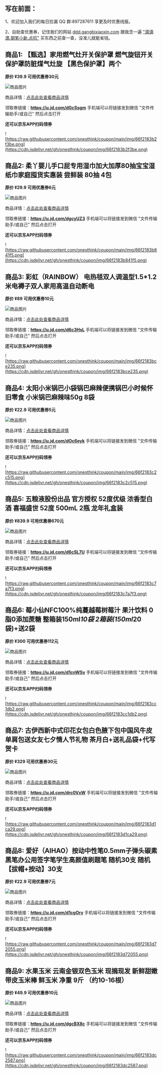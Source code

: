 ## 写在前面：

1、欢迎加入我们的每日捡漏 QQ 群:897287611 享更及时优惠线报。

2、自助查优惠券，记住我们的网站 [ddd.gangbixiaoxin.com](https://ddd.gangbixiaoxin.com) 跟我念一遍 ["滴滴滴.钢笔小新.点抗"](https://ddd.gangbixiaoxin.com) 买东西之前查一查，没准儿就能省钱。

## 商品1: 【甄选】家用燃气灶开关保护罩 燃气旋钮开关保护罩防脏煤气灶旋 【黑色保护罩】两个

**原价 ¥39.9 可用优惠券30元**

![商品图片](http://img14.360buyimg.com/n1/jfs/t1/92598/25/39420/64803/65e3c724F5e41377b/e2cf6872bba0808e.jpg)

商品详情：[点击此处查看商品详情](https://union-click.jd.com/jdc?e=1003156031&amp;p=JF8BAdsJK1olXwQBU1hbC04WC18IGlsVXw4EXFxfCk4eBl9MRANLAjZbERscSkAJHTRQRA1CCVkdDwtCWhVLHTdNTwcKBENeCVAfUg8bfm5eYi58FH16Fg0kehNedhl7YDtoPH1-OlwhSB8WZSR4e1lCD1pENwgucFxXDxtxazliPm1dIwEHaDxeaC9-cjtNOWVmEioVUiJ1AgdObD5lPmFYPBcrakp3YSZ4Wy93B2VgHTobaBRFag9rYAxhJG5iIy0-SD8VcwtzfCcTOE5hIjkCViNFZRNreDhpW2UAASwkezxJdAZscixmCERiJj44fAJrChtXYChhXHFFNFwHWyhPYCh8YjNzKU91FSlfeC1sY3sKbk8XKDZQFzkjDhV0Sw1gRwNLHVVAEQgBejFBD2M4GmsWXAYFXVhaDkISM18IG2tUMwYAV1pZAEkTM244G10WWwYHVFZeAE8VA18IE1wliqu6gdTs3cOu1_GAzOKyiI--gMDVOHsnAF8IGloXXQIFVVxdOHsXAF8LKwV7XFUEV1xaXx95X29fWBpIGwBsV1heD08RCmY4GVoUXwQyZG4gCR1udgZBYCNXDn9wDBcofjhsYxJpYCd7X3pCAF87Qzt3AThaRx12C3V6ZF5t)

领取券链接：**https://u.jd.com/dGcSsgm** 手机端可以将链接发到微信 "文件传输助手/或自己" 然后点击打开

**还可以京东APP扫码领券**

![https://raw.githubusercontent.com/onesthink/coupon/main/img/66f2183b2f3be.png](https://cdn.jsdelivr.net/gh/onesthink/coupon/img/66f2183b2f3be.png)

## 商品2: 柔丫婴儿手口屁专用湿巾加大加厚80抽宝宝湿纸巾家庭囤货实惠装 尝鲜装 80抽 4包

**原价 ¥29.9 可用优惠券6元**

![商品图片](http://img14.360buyimg.com/n1/jfs/t1/164645/20/45500/105922/6648474fF8f03115b/321380d5b1d3fe01.jpg)

商品详情：[点击此处查看商品详情](https://union-click.jd.com/jdc?e=1003156031&amp;p=JF8BAdUJK1olXwIAV1ZeD08XCl8IGlodWw4BVVpUAEkXBl9MRANLAjZbERscSkAJHTRQRA1CCVkdDwtCWhVLHTdNTwcKBENeCVAfUg8bYy1jGDBnG1Z9BCQUDzlRZxVUYQxAOHkEOlw_fU1VVxBQeBN2XGVQNQAOTFxXDxtxaz5sPn1dIFwtbjJkSip8YjtNOWJiEj0VVT11AgdObS5mKmFbPBcrakpwYSZ4Wy1nB2FgVS4bfDJrUBt7YAxhJG5kIz06Vjx-UQ9zfCcTOE5hIjkCViNFZRNbbzh-A2ZwNDc-UThUYBZacjtmOlhiLSY9fChoXRtxQih1BGIWVykrcThheh1rRyxsNWN1JyUDf0lBW19yUAIcBE1EXT5deh9Qag1NQjlVC2JyWFJtCXsUAm8PEl0SWw8HZG5dCHtWbW8KE1ocVQMKZF9tCE0UBW8NG1MXXQYKVm5dAEwn1MKwztGkiI67gMDV3_Kw1ua0z8WdbTYyV25dCUoVA2sPGlkVbTYCV25eOBV5AjwOGFIQVFVsCF4KSwpIBDtmGF0XXA8GUFZtCkoWAW04K2t1H20BPywbWDRHeSYPaR1xJ1p4Aws4d015AQ19HRlBIl5hHD1caxl2XTxMK1sl)

领取券链接：**https://u.jd.com/dgcyUZ3** 手机端可以将链接发到微信 "文件传输助手/或自己" 然后点击打开

**还可以京东APP扫码领券**

![https://raw.githubusercontent.com/onesthink/coupon/main/img/66f2183b841f5.png](https://cdn.jsdelivr.net/gh/onesthink/coupon/img/66f2183b841f5.png)

## 商品3: 彩虹（RAINBOW） 电热毯双人调温型1.5*1.2米电褥子双人家用高温自动断电

**原价 ¥89 可用优惠券10元**

![商品图片](http://img14.360buyimg.com/n1/jfs/t1/115529/8/41251/91285/66f0e938F54edc803/6dadbaae66bb5564.jpg)

商品详情：[点击此处查看商品详情](https://union-click.jd.com/jdc?e=1003156031&amp;p=JF8BAdQJK1olXwIAV1ZcCUITBl8IGloQVAQLV11ZDXtTXDdWRGtMGENDFlVDFhBPXDlfTwQKBlMdBgABFhNSVzMXQh5JAAhADhpRDioXV2xqbSITJEUALxZYbU11QjwPXQB9MwRFBzs8Vi8QWxtjcAgQW3lxEEkdBD9ucwp8aFtQK296Nyo-fxxwcRR3b1pcGmNaLyEqby8RZ217ZzhPBERnCyk0aD9eRApXZCRiLgZBNCw5UDx0fCx8RCdxKU9LCyYoYz11WRsOfxIdAFNyPFspejRud25gD1hiPk55IioubwtjATJ6eDhTWGUAMDo9fChLdR1weDhcKQFiICo_fzhsXRtxazliLnFALC5JCj4DARo4RRkLDmFdVAY_eDFMAhILYyJBBG5JJFJROEonAG4IHFITWgALUW5tCEsnQgEIElgVWgAyVW5dDkgRA2oIE1kQWQMGZF5VD3vArtfdkerA1b_WytaKsezCitPchdMlbTYBZF5cCUkXB2gJGVslbQYBZF1tViUWUGgNElsWXmheVAkeSQpUQgELElIWWQ8DVW5fCUoVAV84K110XVIBNigkDjJUARRAHj4TP0dRUxgGYCUVRDxtegVxWl52PzUODU1ocCs4G2s)

领取券链接：**https://u.jd.com/d6c3HsL** 手机端可以将链接发到微信 "文件传输助手/或自己" 然后点击打开

**还可以京东APP扫码领券**

![https://raw.githubusercontent.com/onesthink/coupon/main/img/66f2183bce235.png](https://cdn.jsdelivr.net/gh/onesthink/coupon/img/66f2183bce235.png)

## 商品4: 太阳小米锅巴小袋锅巴麻辣便携锅巴小时候怀旧零食 小米锅巴麻辣味50g 8袋

**原价 ¥22.9 可用优惠券5元**

![商品图片](http://img14.360buyimg.com/n1/jfs/t1/169039/25/35135/78757/63f6e230F8fa3834e/4bd9fd5733d5101e.jpg)

商品详情：[点击此处查看商品详情](https://union-click.jd.com/jdc?e=1003156031&amp;p=JF8BAd0JK1olXwIAV1ZcCUIRC18IGloSVQMHUFddD0IVAl9MRANLAjZbERscSkAJHTRQRA1CCVkdDwtCWhVLHTdNTwcKBENeCVAfUg8bd2t4RhJGCVtZVBYFYC5ORAtgcyhRCFpQOlw8eAsTcTZwXgx-GkNBDgAJdlxXDxtxaz5hBE9CIzc5Wzx0fDN8RCtNOWJyEj4vUil1Sm5ObxBlOmFYJBc-akpyYSZwWztNAH9gHRgbfzJ8cQxReAxhJG5hLT0-TT8VZwlzfCcTOE5hIjkCViNFZRNbeD9hSQV1IwEifitjcC9_Uzt8Pk99CCgvYz1jWQ8BbSJMJHFxMwI-QCBlYzdrXC98NVV7Jz0YfiJBYBRoD1lgSQR3ZBoaFgtMag99eAF3K1x-KSgkaB9zAQ8EF2sUbQUDVFlUDkwRCmo4K1sVbUdsVF9dCUwRC2o4GmsVWwUEVFtdAEkTCm0IK1sdWjbV-eaIgvrCi9bchdPC5KHX3eKJlsMnM18LK1sUXAQCUFlcCksnM28LK1glA2gDB1hfCRhDUQFUGwxWHEZBBjBeAU0UC2sAH2sXXAcAVm5tOD8TczJBSA9IBgZKDDY4UQxzawd7Xw5JD2gANS4dDDlOeypfcBxQHlxcACBtCHs)

领取券链接：**https://u.jd.com/dOc6eyk** 手机端可以将链接发到微信 "文件传输助手/或自己" 然后点击打开

**还可以京东APP扫码领券**

![https://raw.githubusercontent.com/onesthink/coupon/main/img/66f2183c2c515.png](https://cdn.jsdelivr.net/gh/onesthink/coupon/img/66f2183c2c515.png)

## 商品5: 五粮液股份出品 官方授权 52度优级 浓香型白酒 喜福盛世 52度 500mL 2瓶 龙年礼盒装

**原价 ¥839.9 可用优惠券670元**

![商品图片](http://img14.360buyimg.com/n1/jfs/t1/235631/17/18408/198538/6656c2d8F4ba9297b/6d0f743eefedb3bc.jpg)

商品详情：[点击此处查看商品详情](https://union-click.jd.com/jdc?e=1003156031&amp;p=JF8BAdsJK1olXwIAV1dUDE0VBl8IGlsUWQYCXVlZDUgUBF9MRANLAjZbERscSkAJHTRQRA1CCVkdDwtCWhVLHTdNTwcKBENeCVAfUg8bQx8Ley4XJwdiFyMZewtNQ2YBTCd-DnZGOlwfXRhnQD0LTBJBB3JWKSUCVVxXDxtxazliLnVFICcLbz90dC18GTNNOWV6Ej0VVTh1ShtOeD5lDmFYBhcqUEp-YW5aWztnB29gHTobfzJ_ZBhRTgxhJG5lIz02SjxuWQlzfCcTOE5hIjkCViNFZRNrewFiHmYAKyg9UTxUdAZeci9cPQF0LQsraDh0QA9AeChsPnFAN1wqeihfYCh8Ygl1KmVxFCkCdC9sY3sKbk8XKDZ7JykgDkxTRgoWTylWFhhBCC4JfU5RD2M4GmsWXAYFXVhaDkISM18IG2tUMwYEUFZeDUseM244G10WWwYHVFZfAUsVCl8IE1wliqu6gdTs3cOu1_GAzOKyiI--gMDVOHsnAF8IGloXXQIFVVxdOHsXAF8LKwV7XFUHA1lfDUl5X29fWBpXBgRsV1hdDUkQAGY4GVoUXwQyZG4deEh3dm1yGjtWIEJxFAQdAUJAfwRbax97X0RXBy4eWkhASjtSbw9oJllfZF5t)

领取券链接：**https://u.jd.com/d6cSL7U** 手机端可以将链接发到微信 "文件传输助手/或自己" 然后点击打开

**还可以京东APP扫码领券**

![https://raw.githubusercontent.com/onesthink/coupon/main/img/66f2183c7a7f3.png](https://cdn.jsdelivr.net/gh/onesthink/coupon/img/66f2183c7a7f3.png)

## 商品6: 莓小仙NFC100%纯蔓越莓树莓汁 果汁饮料 0脂0添加蔗糖 整箱装150ml*10袋 2箱装(150ml*20袋)+送2袋

**原价 ¥300 可用优惠券112元**

![商品图片](http://img14.360buyimg.com/n1/jfs/t1/32368/39/23164/128747/66d57cecFdce381b0/fff42c5cd83e9032.jpg)

商品详情：[点击此处查看商品详情](https://union-click.jd.com/jdc?e=1003156031&amp;p=JF8BAdsJK1olXwIAV1ZeAUgUBl8IGlodVAAEV15eAE0XA19MRANLAjZbERscSkAJHTRQRA1CCVkdDwtCWhVLHTdNTwcKBENeCVAfUg8bYi4LQC5MWXBdCStfaT9QWBELZSZgXg5EOlwpaztWeiloTlxzOk0FBB8fVVxXDxtxaz5sPgZDIwElajxOSi58Yi9NOWV-Ej0_Uht1AhNOexBmL2FbVRc-QEpzYSZ0WyxNB2JgVQwbayJ3Zxh7fAxhJG5rLT0qSz9IWQZzfCcTOE5hIjkCViNFZRNhYj9-AmYAJDs9ez8QdA1gcjh2LQBiJiUrfCheQhhAfz1iBH1AIFwueyh1YCh8YglwKXVhFypfXilsY3sKbk8XKDZ-PwwkdT1KXgpJfUF2FEV_HCo0VB5RD2M4GmsWXAYFXVhaDkISM18IG2tUMwYGXFxVCEIQM244G10WWwYHVFZfAEIQBF8IE1wliqu6gdTs3cOu1_GAzOKyiI--gMDVOHsnAF8IGloXXQIFVVxdOHsXAF8LKwV7XFUEVl5YD0x5X29fWBpQGl9sV1daAUseBGc4GVoUXwQyZG48SUhMdjYMbQRIKARjIBkGdkhpfhoLEx17X3JhJB8kTitCBAlvUFxFHERfZF5t)

领取券链接：**https://u.jd.com/d1cnWSv** 手机端可以将链接发到微信 "文件传输助手/或自己" 然后点击打开

**还可以京东APP扫码领券**

![https://raw.githubusercontent.com/onesthink/coupon/main/img/66f2183cc1db2.png](https://cdn.jsdelivr.net/gh/onesthink/coupon/img/66f2183cc1db2.png)

## 商品7: 古伊西新中式印花女包白色腋下包中国风牛皮单肩包送女友七夕情人节礼物 茶月白+送礼品袋+代写贺卡

**原价 ¥329 可用优惠券30元**

![商品图片](http://img14.360buyimg.com/n1/jfs/t1/68743/25/26068/84142/66ab9f2eFfcd8274a/dd986564ace39881.jpg)

商品详情：[点击此处查看商品详情](https://union-click.jd.com/jdc?e=1003156031&amp;p=JF8BAdsJK1olXwIAV1dUDkgeAF8IGlsUVQQCVlhUDEIfBV9MRANLAjZbERscSkAJHTRQRA1CCVkdDwtCWhVLHTdNTwcKBENeCVAfUg8bejJffA9oLVVWHx4icDNtZxh2cCR9JVV0Olw0egNKYztSZxwSCAZbF1gPYFxXDxtxazliLk9HICchbDJkcDN-YglNOWVmEikVVTt1Sj1ObABlOWFbMBc-QEpzYSZgWyx3B2BgHSobfzJOdRt8bAxhJG5gIBc6TT9IawZzfCcTOE5hIjkCViNFZRB7Yih9WmV7Py0kfDRTdzdscjhcFER0Nj0ufyh0QhhqcwthKXVANAEpbz91YCh8YjN2KWVXCCokbCtsY3sKbk8XKDZdCD89QBFsfQoPYQB1LQYLESMZSj93D2M4GmsWXAYFXVhaDkISM18IG2tUMwYHVV1UCUoSM244G10WWwYHVFZYC08VB18IE1wliqu6gdTs3cOu1_GAzOKyiI--gMDVOHsnAF8IGloXXQIFVVxdOHsXAF8LKwV7XFUEVwoODE55X29fWBpSFFtsV1heDkgSAms4GVoUXwQyZG4kVRxwVxJ4SA9eHXl6LCQ5fzV8fAdwSC17X29wHAM9XBFrRGhdGwJWW1RqZF5t)

领取券链接：**https://u.jd.com/drc0VxW** 手机端可以将链接发到微信 "文件传输助手/或自己" 然后点击打开

**还可以京东APP扫码领券**

![https://raw.githubusercontent.com/onesthink/coupon/main/img/66f2183d1ca29.png](https://cdn.jsdelivr.net/gh/onesthink/coupon/img/66f2183d1ca29.png)

## 商品8: 爱好（AIHAO）按动中性笔0.5mm子弹头碳素黑笔办公用签字笔学生高颜值刷题笔 随机30支 随机【拔帽+按动】30支

**原价 ¥22.9 可用优惠券7元**

![商品图片](http://img14.360buyimg.com/n1/jfs/t1/165130/9/41266/217298/656abc14Fd4193d5a/3b0102f753273030.jpg)

商品详情：[点击此处查看商品详情](https://union-click.jd.com/jdc?e=1003156031&amp;p=JF8BAdkJK1olXwIAV1xVAUoeB18IGlodXgABV1lVC0ITB19MRANLAjZbERscSkAJHTRQRA1CCVkdDwtCWhVLHTdNTwcKBENeCVAfUg8bRhJyaC98H2VwBiACWk1hfxZIYgVlHU5pOlwEU0lqRwdJfwAcCXVZLFpddFxXDxtxaz5sPlNDIFwlbzJ0VjN_Yj9NOWJQEj0_VTh1Sh9OeBBlOGFYPBc-ektkYSZOWy9nB2ZgVS4bayJ8cBgJeAxhJG5iLS02TD8Vcz9zfCcTOE5hIjkCViNFZRNqbBJqHmYAPy0keyBVdR10cjhxPQ9iVi45fwJrBA8KQTlhB2YHIycqeCtPYCh8cgl3KU9LFCo0fC5sY3sKbk8XKDZjIF0ocR5gdgx1YSRIKkBmCBU1SBtBD2M4GmsWXAYFXVhaDkISM18IG2tUMwEGU1ZaC3sWM28OGF0VWAYHV11eDEwnA2cPK4y45dOI5YvVsZ-Ji7ixvI6c4dKc3G5tOEgnA24JGVsRWgcAVG5tCEgnAF9WdVpGVQYCVVdbZhcXVCxcWwJCMwUEVFZaCEgSM20JGlkXbTYyESMnez9-QQx6SSVKDwB0KCcdcRVnQydjdVlMBgR_EDYcbBAeVxxTY18VITYCZA)

领取券链接：**https://u.jd.com/d1cgOrv** 手机端可以将链接发到微信 "文件传输助手/或自己" 然后点击打开

**还可以京东APP扫码领券**

![https://raw.githubusercontent.com/onesthink/coupon/main/img/66f2183d72055.png](https://cdn.jsdelivr.net/gh/onesthink/coupon/img/66f2183d72055.png)

## 商品9: 水果玉米 云南金银双色玉米 现摘现发 新鲜甜嫩带皮玉米棒 鲜玉米 净重 9斤 （约10-16根）

**原价 ¥49.9 可用优惠券10元**

![商品图片](http://img14.360buyimg.com/n1/jfs/t1/150014/4/41219/119973/65de9eb6F2770ee53/3a89db0e618313ed.jpg)

商品详情：[点击此处查看商品详情](https://union-click.jd.com/jdc?e=1003156031&amp;p=JF8BAdsJK1olXwIAV1ZeDkMUB18IGlodWwcLV1pYDUoRA19MRANLAjZbERscSkAJHTRQRA1CCVkdDwtCWhVLHTdNTwcKBENeCVAfUg8bSidfYFsRVEV0ChUeQEJrUToKSyx8D3tYOlxaDQ5fUGd-WSh9NmZLXD5VX1xXDxtxaz5sPn1GIjclbj9kdCt_RC9NOWVqEiovUix1SgtOeBBlOGFbEhc-ekp1YW54WzhdAHRgHTobf0l0ehtsZAxhJG5rIwcuSjxIVQtzfCcTOE5hIjkCViNFZRNobxJiGnJaLD4kayBTYxZwciJhIlhiVgwNaC9gRhhAczt2FGVcNzw1WzxPYCh8YjNGKXV5FioCWi9sY3sKbk8XKDZhFFkAYExecwpxfVxJCH1BIB4uQ0JRD2M4GmsWXAYFXVhaDkISM18IG2tUMwYGUFxZDUsRM244G10WWwYHVFZYDE0SC18IE1wliqu6gdTs3cOu1_GAzOKyiI--gMDVOHsnAF8IGloXXQIFVVxdOHsXAF8LKwV7XFUKVFxZAEl5X29fWBpdCVpsV1hdAU4XAGc4GVoUXwQyZG4UQBxsA2sBWC1LFkVKXSIPXUlHdAZaZgF7XwEHERYOAD1VcAdjexIdPQ5VZF5t)

领取券链接：**https://u.jd.com/dgcBX8c** 手机端可以将链接发到微信 "文件传输助手/或自己" 然后点击打开

**还可以京东APP扫码领券**

![https://raw.githubusercontent.com/onesthink/coupon/main/img/66f2183dc2587.png](https://cdn.jsdelivr.net/gh/onesthink/coupon/img/66f2183dc2587.png)

